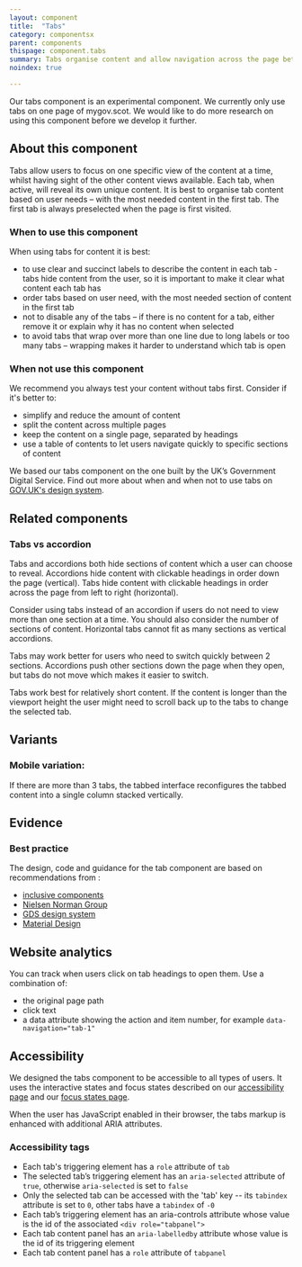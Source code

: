 ```yaml
---
layout: component
title:  "Tabs"
category: componentsx
parent: components
thispage: component.tabs
summary: Tabs organise content and allow navigation across the page between sections of related content.  They allow the user to view one section of content at a time.
noindex: true

---
```

<div class="ds_inset-text"><div class="ds_inset-text__text">Our tabs component is an experimental component. We currently only use tabs on one page of mygov.scot. We would like to do more research on using this component before we develop it further.</div></div>

## About this component

Tabs allow users to focus on one specific view of the content at a time, whilst having sight of the other content views available.  Each tab, when active, will reveal its own unique content.  It is best to organise tab content based on user needs – with the most needed content in the first tab. The first tab is always preselected when the page is first visited.

### When to use this component

When using tabs for content it is best:

* to use clear and succinct labels to describe the content in each tab - tabs hide content from the user, so it is important to make it clear what content each tab has
* order tabs based on user need, with the most needed section of content in the first tab
* not to disable any of the tabs – if there is no content for a tab, either remove it or explain why it has no content when selected
* to avoid tabs that wrap over more than one line due to long labels or too many tabs – wrapping makes it harder to understand which tab is open

### When not use this component

We recommend you always test your content without tabs first. Consider if it's better to:

* simplify and reduce the amount of content
* split the content across multiple pages
* keep the content on a single page, separated by headings
* use a table of contents to let users navigate quickly to specific sections of content

We based our tabs component on the one built by the UK’s Government Digital Service. Find out more about when and when not to use tabs on [GOV.UK's design system](https://design-system.service.gov.uk/components/tabs/).  

## Related components

### Tabs vs accordion

Tabs and accordions both hide sections of content which a user can choose to reveal. Accordions hide content with clickable headings in order down the page (vertical). Tabs hide content with clickable headings in order across the page from left to right (horizontal).

Consider using tabs instead of an accordion if users do not need to view more than one section at a time. You should also consider the number of sections of content. Horizontal tabs cannot fit as many sections as vertical accordions.

Tabs may work better for users who need to switch quickly between 2 sections. Accordions push other sections down the page when they open, but tabs do not move which makes it easier to switch.

Tabs work best for relatively short content. If the content is longer than the viewport height the user might need to scroll back up to the tabs to change the selected tab.

## Variants

### Mobile variation:

If there are more than 3 tabs, the tabbed interface reconfigures the tabbed content into a single column stacked vertically.

## Evidence

### Best practice

The design, code and guidance for the tab component are based on recommendations from :

* [inclusive components](https://inclusive-components.design/tabbed-interfaces/)
* [Nielsen Norman Group](https://www.nngroup.com/articles/tabs-used-right/)
* [GDS design system](https://design-system.service.gov.uk/components/tabs/)
* [Material Design](https://material.io/components/tabs)

## Website analytics

You can track when users click on tab headings to open them. Use a combination of:

* the original page path
* click text
* a data attribute showing the action and item number, for example `data-navigation="tab-1"`

## Accessibility

We designed the tabs component to be accessible to all types of users. It uses the interactive states and focus states described on our [accessibility page](/accessibility/) and our [focus states page](/styles/states/).

When the user has JavaScript enabled in their browser, the tabs markup is enhanced with additional ARIA attributes.

### Accessibility tags

* Each tab's triggering element has a `role` attribute of `tab`
* The selected tab’s triggering element has an `aria-selected` attribute of `true`, otherwise `aria-selected` is set to `false`
* Only the selected tab can be accessed with the 'tab' key -- its `tabindex` attribute is set to `0`, other tabs have a `tabindex` of `-0`
* Each tab’s triggering element has an aria-controls attribute whose value is the id of the associated `<div role="tabpanel">`
* Each tab content panel has an `aria-labelledby` attribute whose value is the id of its triggering element
* Each tab content panel has a `role` attribute of `tabpanel`
